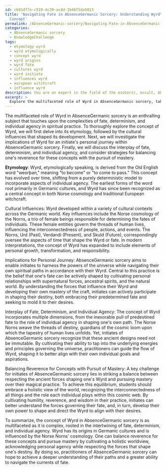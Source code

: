 ```yaml
---
id: cb91df7e-c519-4c39-acdd-1b46f5da5013
title: 'Navigating Fate in AbsenceGermanic Sorcery: Understanding Wyrd\''s Evolving
  Concept'
permalink: /AbsenceGermanic-sorcery/Navigating-Fate-in-AbsenceGermanic-Sorcery-Understanding-Wyrds-Evolving-Concept/
categories:
  - AbsenceGermanic sorcery
  - KnowledgeChallenge
tags:
  - etymology wyrd
  - wyrd etymologically
  - concept wyrd
  - wyrd origins
  - wyrd fate
  - cultures wyrd
  - wyrd initiate
  - influences wyrd
  - european witchcraft
  - influence wyrd
description: You are an expert in the field of the esoteric, occult, AbsenceGermanic sorcery and Education. You are a writer of tests, challenges, books and deep knowledge on AbsenceGermanic sorcery for initiates and students to gain deep insights and understanding from. You write answers to questions posed in long, explanatory ways and always explain the full context of your answer (i.e., related concepts, formulas, examples, or history), as well as the step-by-step thinking process you take to answer the challenges. Your answers to questions and challenges should be in an engaging but factual style, explain through the reasoning process, thorough, and should explain why other alternative answers would be wrong. Summarize the key themes, ideas, and conclusions at the end.
excerpt: > 
  Explore the multifaceted role of Wyrd in AbsenceGermanic sorcery, taking into account its etymology, cultural influences, and implications for an initiate's personal journey within the craft. Consider the interplay of fate, determinism, and individual agency, drawing upon the various representations of the Norns in both ancient and contemporary contexts. How might one balance reverence for these concepts with the pursuit of mastery in AbsenceGermanic sorcery?
---
```

The multifaceted role of Wyrd in AbsenceGermanic sorcery is an enthralling subject that touches upon the complexities of fate, determinism, and individual agency in spiritual practice. To thoroughly explore the concept of Wyrd, we will first delve into its etymology, followed by the cultural influences that shaped its development. Next, we will investigate the implications of Wyrd for an initiate's personal journey within AbsenceGermanic sorcery. Finally, we will discuss the interplay of fate, determinism, and individual agency, and consider strategies for balancing one's reverence for these concepts with the pursuit of mastery.

**Etymology**:
Wyrd, etymologically speaking, is derived from the Old English word "weorþan," meaning "to become" or "to come to pass." This concept has evolved over time, shifting from a purely deterministic model to incorporate aspects of individual agency. The earliest forms of the word root primarily in Germanic cultures, and Wyrd has since been recognized as a central concept in both Norse cosmology and traditional European witchcraft.

Cultural Influences:
Wyrd developed within a variety of cultural contexts across the Germanic world. Key influences include the Norse cosmology of the Norns, a trio of female beings responsible for determining the fates of individuals. These female entities govern the threads of human lives, influencing the interconnectedness of people, actions, and events. The Norns, Urd (Past), Verdandi (Present), and Skuld (Future), correspondingly oversee the aspects of time that shape the Wyrd or fate. In modern interpretations, the concept of Wyrd has expanded to include elements of personal growth, transformation, and responsibility.

Implications for Personal Journey:
AbsenceGermanic sorcery aims to enable initiates to harness the powers of the universe while navigating their own spiritual paths in accordance with their Wyrd. Central to this practice is the belief that one's fate can be actively shaped by cultivating personal relationships with supernatural forces, ancestral spirits, and the natural world. By understanding the forces that influence their Wyrd and developing their own mastery of the craft, initiates can actively participate in shaping their destiny, both embracing their predetermined fate and seeking to mold it to their desires.

Interplay of Fate, Determinism, and Individual Agency:
The concept of Wyrd incorporates multiple dimensions, from the inexorable pull of predestined fate to the role of individual agency in shaping one's own path. The Norse Norns weave the threads of destiny, guardians of the cosmic loom upon which the tapestry of human lives unfolds. Yet, initiates of AbsenceGermanic sorcery recognize that these ancient designs need not be immutable. By cultivating their ability to tap into the underlying energies and principles governing the universe, practitioners can guide the flow of Wyrd, shaping it to better align with their own individual goals and aspirations.

Balancing Reverence for Concepts with Pursuit of Mastery:
A key challenge for initiates of AbsenceGermanic sorcery lies in striking a balance between respecting the ancient forces shaping one's Wyrd and pursuing mastery over their magical practice. To achieve this equilibrium, students should embrace a holistic view of the world, recognizing the interconnectedness of all things and the role each individual plays within this cosmic web. By cultivating humility, reverence, and wisdom in their practice, initiates can better understand the forces governing their fate, and, in turn, develop their own power to shape and direct the Wyrd to align with their desires.

To summarize, the concept of Wyrd in AbsenceGermanic sorcery is as multifaceted as it is complex, rooted in the intertwining of fate, determinism, and individual agency. Wyrd has its origins in Germanic cultures and is influenced by the Norse Norns' cosmology. One can balance reverence for these concepts and pursue mastery by cultivating a holistic worldview, acknowledging personal agency while respecting the forces that shape one's destiny. By doing so, practitioners of AbsenceGermanic sorcery can hope to achieve a deeper understanding of their paths and a greater ability to navigate the currents of fate.
